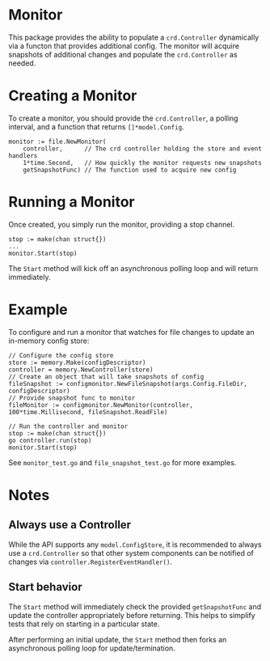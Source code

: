 Monitor
======================

This package provides the ability to populate a `crd.Controller` dynamically via a functon that provides
additional config. The monitor will acquire snapshots of additional changes and populate the `crd.Controller`
as needed.

# Creating a Monitor
To create a monitor, you should provide the `crd.Controller`, a polling interval, and
a function that returns `[]*model.Config`.

```golang
monitor := file.NewMonitor(
    controller,      // The crd controller holding the store and event handlers
    1*time.Second,   // How quickly the monitor requests new snapshots
    getSnapshotFunc) // The function used to acquire new config
```

# Running a Monitor
Once created, you simply run the monitor, providing a stop channel.

```golang
stop := make(chan struct{})
...
monitor.Start(stop)
```

The `Start` method will kick off an asynchronous polling loop and will return immediately.
# Example
To configure and run a monitor that watches for file changes to update an in-memory config store:

```golang
// Configure the config store
store := memory.Make(configDescriptor)
controller = memory.NewController(store)
// Create an object that will take snapshots of config
fileSnapshot := configmonitor.NewFileSnapshot(args.Config.FileDir, configDescriptor)
// Provide snapshot func to monitor
fileMonitor := configmonitor.NewMonitor(controller, 100*time.Millisecond, fileSnapshot.ReadFile)

// Run the controller and monitor
stop := make(chan struct{})
go controller.run(stop)
monitor.Start(stop)
```

See `monitor_test.go` and `file_snapshot_test.go` for more examples.
# Notes
## Always use a Controller
While the API supports any `model.ConfigStore`, it is recommended to always use a `crd.Controller` so that other
system components can be notified of changes via `controller.RegisterEventHandler()`.
## Start behavior
The `Start` method will immediately check the provided `getSnapshotFunc` and update the controller appropriately
before returning. This helps to simplify tests that rely on starting in a particular state.

After performing an initial update, the `Start` method then forks an asynchronous polling loop for update/termination.
